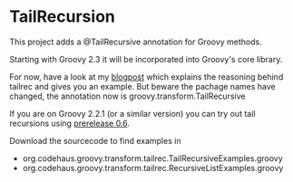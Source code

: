 # TailRecursion

This project adds a @TailRecursive annotation for Groovy methods.

Starting with Groovy 2.3 it will be incorporated into Groovy's core library.

For now, have a look at my [blogpost](http://blog.johanneslink.net/2011/02/11/tail-recursion-optimization-with-groovys-ast-transformations/) which explains the reasoning behind tailrec and gives you an example.
But beware the pachage names have changed, the annotation now is groovy.transform.TailRecursive

If you are on Groovy 2.2.1 (or a similar version) you can try out tail recursions using
[prerelease 0.6](https://github.com/jlink/tailrec/releases/tag/v0.6).

Download the sourcecode to find examples in
- org.codehaus.groovy.transform.tailrec.TailRecursiveExamples.groovy
- org.codehaus.groovy.transform.tailrec.RecursiveListExamples.groovy